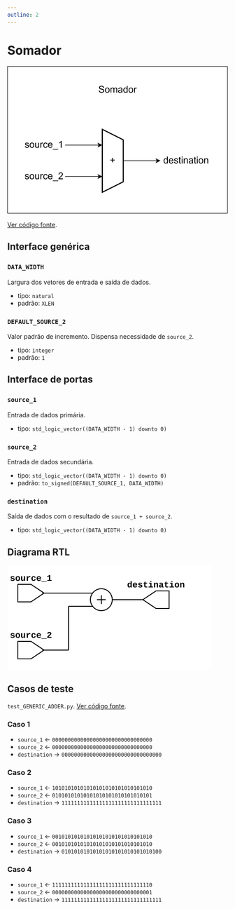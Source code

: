 ```yaml
---
outline: 2
---
```


# Somador <Badge type="info" text="GENERIC_ADDER.vhd"/>

![Diagrama de portas do somador](../../public/images/referencia/componentes/generic_adder.drawio.svg)

[Ver código fonte](https://github.com/pfeinsper/24a-CTI-RISCV/blob/main/src/GENERIC_ADDER.vhd).

## Interface genérica

### `DATA_WIDTH`

Largura dos vetores de entrada e saída de dados.

- tipo: `natural`
- padrão: `XLEN`

### `DEFAULT_SOURCE_2`

Valor padrão de incremento. Dispensa necessidade de `source_2`.

- tipo: `integer`
- padrão: `1`

## Interface de portas

### `source_1`

Entrada de dados primária.

- tipo: `std_logic_vector((DATA_WIDTH - 1) downto 0)`

### `source_2`

Entrada de dados secundária.

- tipo: `std_logic_vector((DATA_WIDTH - 1) downto 0)`
- padrão: `to_signed(DEFAULT_SOURCE_1, DATA_WIDTH)`

### `destination`

Saída de dados com o resultado de `source_1 + source_2`.

- tipo: `std_logic_vector((DATA_WIDTH - 1) downto 0)`

## Diagrama RTL

![Diagrama RTL do somador](../../public/images/referencia/componentes/generic_adder_netlist.svg)
<!-- <img src="../../public/images/referencia/componentes/generic_adder_netlist.svg" alt="Diagrama de RTL do somador" style="width: 100%; background-color: white;"> -->

## Casos de teste

`test_GENERIC_ADDER.py`.
[Ver código fonte](https://github.com/pfeinsper/24a-CTI-RISCV/blob/main/test/test_GENERIC_ADDER.py).

### Caso 1 <Badge type="info" text="Lógica combinacional" />

- `source_1` &larr; `00000000000000000000000000000000`
- `source_2` &larr; `00000000000000000000000000000000`
- `destination` &rarr; `00000000000000000000000000000000`

### Caso 2 <Badge type="info" text="Lógica combinacional" />

- `source_1` &larr; `10101010101010101010101010101010`
- `source_2` &larr; `01010101010101010101010101010101`
- `destination` &rarr; `11111111111111111111111111111111`

### Caso 3 <Badge type="info" text="Lógica combinacional" />

- `source_1` &larr; `00101010101010101010101010101010`
- `source_2` &larr; `00101010101010101010101010101010`
- `destination` &rarr; `01010101010101010101010101010100`

### Caso 4 <Badge type="info" text="Lógica combinacional" />

- `source_1` &larr; `11111111111111111111111111111110`
- `source_2` &larr; `00000000000000000000000000000001`
- `destination` &rarr; `11111111111111111111111111111111`
